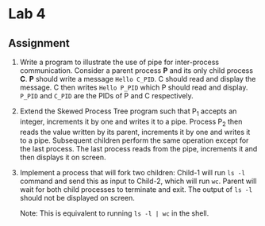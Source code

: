 # Lab 4

## Assignment

1. Write a program to illustrate the use of pipe for inter-process communication. Consider a parent process **P** and its only child process **C**. **P** should write a message `Hello C_PID`. C should read and display the message. C then writes `Hello P_PID` which P should read and display. `P_PID` and `C_PID` are the PIDs of P and C respectively.

2. Extend the Skewed Process Tree program such that P<sub>1</sub> accepts an integer, increments it by one and writes it to a pipe. Process P<sub>2</sub> then reads the value written by its parent, increments it by one and writes it to a pipe. Subsequent children perform the same operation except for the last process. The last process reads from the pipe, increments it and then displays it on screen.

3. Implement a process that will fork two children: Child-1 will run `ls -l` command and send this as input to Child-2, which will run `wc`. Parent will wait for both child processes to terminate and exit. The output of `ls -l` should not be displayed on screen.

    Note: This is equivalent to running `ls -l | wc` in the shell.